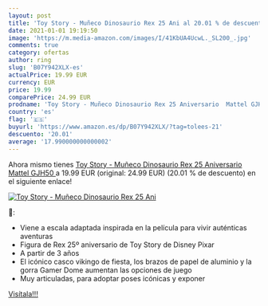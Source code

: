 ```yaml
---
layout: post
title: 'Toy Story - Muñeco Dinosaurio Rex 25 Ani al 20.01 % de descuento'
date: 2021-01-01 19:19:50
image: 'https://m.media-amazon.com/images/I/41KbUA4UcwL._SL200_.jpg'
comments: true
category: ofertas
author: ring
slug: 'B07Y942XLX-es'
actualPrice: 19.99 EUR
currency: EUR
price: 19.99
comparePrice: 24.99 EUR
prodname: 'Toy Story - Muñeco Dinosaurio Rex 25 Aniversario  Mattel GJH50 '
country: 'es'
flag: '🇪🇸'
buyurl: 'https://www.amazon.es/dp/B07Y942XLX/?tag=tolees-21'
descuento: '20.01'
average: '17.990000000000002'
---
```


Ahora mismo tienes [Toy Story - Muñeco Dinosaurio Rex 25 Aniversario  Mattel GJH50 ](https://www.amazon.es/dp/B07Y942XLX/?tag=tolees-21) a 19.99 EUR (original: 24.99 EUR) (20.01 %  de descuento) en el siguiente enlace!

[![Toy Story - Muñeco Dinosaurio Rex 25 Ani](https://m.media-amazon.com/images/I/41KbUA4UcwL._SL200_.jpg)](https://www.amazon.es/dp/B07Y942XLX/?tag=tolees-21)

🔎:

- Viene a escala adaptada inspirada en la película para vivir auténticas aventuras
- Figura de Rex 25º aniversario de Toy Story de Disney Pixar
- A partir de 3 años
- El icónico casco vikingo de fiesta, los brazos de papel de aluminio y la gorra Gamer Dome aumentan las opciones de juego
- Muy articuladas, para adoptar poses icónicas y exponer

[Visítala!!!](https://www.amazon.es/dp/B07Y942XLX/?tag=tolees-21)

